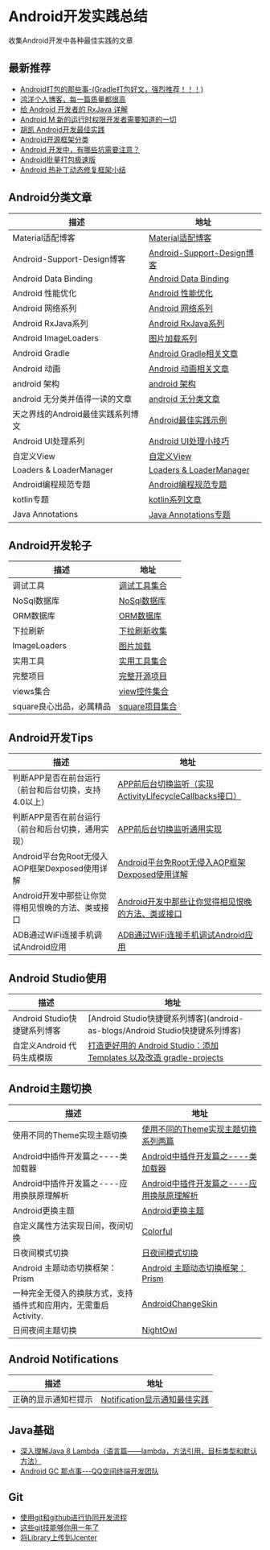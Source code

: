 # Android开发实践总结
收集Android开发中各种最佳实践的文章

## 最新推荐
* [Android打包的那些事-(Gradle打包好文，强烈推荐！！！)](http://www.jayfeng.com/2015/11/07/Android%E6%89%93%E5%8C%85%E7%9A%84%E9%82%A3%E4%BA%9B%E4%BA%8B/)
* [鸿洋个人博客，每一篇质量都很高](http://blog.csdn.net/lmj623565791)
* [给 Android 开发者的 RxJava 详解](http://gank.io/post/560e15be2dca930e00da1083)
* [Android M 新的运行时权限开发者需要知道的一切](http://jijiaxin89.com/2015/08/30/Android-s-Runtime-Permission/)
* [胡凯 Android开发最佳实践](http://hukai.me/android-dev-patterns/?hmsr=toutiao.io&utm_medium=toutiao.io&utm_source=toutiao.io)
* [Android开源框架分类](http://www.kuqin.com/shuoit/20150909/347960.html)
* [Android 开发中，有哪些坑需要注意？](http://zhuanlan.zhihu.com/zmywly8866/20309921)
* [Android批量打包极速版](http://ihongqiqu.com/blog/2015/07/16/android-mutiple-channel-build/)
* [Android 热补丁动态修复框架小结](http://blog.csdn.net/lmj623565791/article/details/49883661)

## Android分类文章
| 描述 |  地址  |
|---------|--------|
| Material适配博客 | [Material适配博客](android-as-blogs/Material适配博客) |
| Android-Support-Design博客 | [Android-Support-Design博客](android-as-blogs/Android-Support-Design) |
| Android Data Binding | [Android Data Binding](android-as-blogs/Android-Data-Binding) |
| Android 性能优化 | [Android 性能优化](android-as-blogs/Android-Performance) |
| Android 网络系列 | [Android 网络系列](android-as-blogs/Android-Net) |
| Android RxJava系列 | [Android RxJava系列](android-as-blogs/Android-RxJava) |
| Android ImageLoaders | [图片加载系列](android-as-blogs/Android-Imageloaders) |
| Android Gradle | [Android Gradle相关文章](android-as-blogs/Android-Gradle-blogs) |
| Android 动画 | [Android 动画相关文章](android-as-blogs/Android-Animators-Blogs) |
| android 架构| [android 架构](android-as-blogs/Android-Architectures) |
| android 无分类并值得一读的文章 | [android 无分类文章](android-as-blogs/Android-Complex-Blogs) |
| 天之界线的Android最佳实践系列博文 | [Android最佳实践示例](https://github.com/tianzhijiexian/Android-Best-Practices) |
| Android UI处理系列 | [Android UI处理小技巧](android-as-blogs/Android-UI-Tips) |
| 自定义View | [自定义View](android-as-blogs/Android-Custom-Views) |
| Loaders & LoaderManager | [Loaders & LoaderManager](android-as-blogs/Android-Loaders) |
| Android编程规范专题 | [Android编程规范专题](android-as-blogs/Android-Program-Specification) |
| kotlin专题 | [kotlin系列文章](android-as-blogs/Android-Kotlin-Blogs) |
| Java Annotations | [Java Annotations专题](android-as-blogs/Android-Java-Annotations) |

## Android开发轮子
| 描述 |  地址  |
|---------|--------|
| 调试工具 | [调试工具集合](android-as-blogs/Android-Debug-Tools) |
| NoSql数据库 | [NoSql数据库](android-as-blogs/Android-Db-Nosql) |
| ORM数据库 | [ORM数据库](android-as-blogs/Android-Db-Orm) |
| 下拉刷新 | [下拉刷新收集](android-as-blogs/Android-Pull-To-Refresh) |
| ImageLoaders | [图片加载](android-as-blogs/Android-ImageLoaders-libs) |
| 实用工具 | [实用工具集合](android-as-blogs/Android-Tools-Libs) |
| 完整项目 | [完整开源项目](android-as-blogs/Android-Open-Source-Projects) |
| views集合 | [view控件集合](android-as-blogs/Android-Views) |
| square良心出品，必属精品 | [square项目集合](http://square.github.io/) |


## Android开发Tips
| 描述 |  地址  |
|---------|--------|
| 判断APP是否在前台运行（前台和后台切换，支持4.0以上） | [APP前后台切换监听（实现ActivityLifecycleCallbacks接口）](http://www.600000300.com/2015/10/14/%E7%9B%91%E5%90%ACAndroid%E6%89%80%E6%9C%89Activity%E7%9A%84%E7%94%9F%E5%91%BD%E5%91%A8%E6%9C%9F/) |
| 判断APP是否在前台运行（前台和后台切换，通用实现） | [APP前后台切换监听通用实现](http://engineering.meetme.com/2015/04/android-determine-when-app-is-opened-or-closed/) |
| Android平台免Root无侵入AOP框架Dexposed使用详解 | [Android平台免Root无侵入AOP框架Dexposed使用详解](http://www.jianshu.com/p/14edcb444c51) |
| Android开发中那些让你觉得相见恨晚的方法、类或接口 | [Android开发中那些让你觉得相见恨晚的方法、类或接口](http://www.zhihu.com/question/33636939) |
| ADB通过WiFi连接手机调试Android应用 | [ADB通过WiFi连接手机调试Android应用](http://segmentfault.com/a/1190000002727029) |


## Android Studio使用
| 描述 |  地址  |
|---------|--------|
| Android Studio快捷键系列博客 | [Android Studio快捷键系列博客](android-as-blogs/Android Studio快捷键系列博客) |
| 自定义Android 代码生成模版 | [打造更好用的 Android Studio：添加 Templates 以及改造 gradle-projects](http://www.jianshu.com/p/5d7b0d84f693) |

## Android主题切换
| 描述 |  地址  |
|---------|--------|
| 使用不同的Theme实现主题切换 | [使用不同的Theme实现主题切换系列两篇](android-as-blogs/使用不同的Theme实现主题切换系列两篇) |
| Android中插件开发篇之----类加载器 | [Android中插件开发篇之----类加载器](http://blog.csdn.net/jiangwei0910410003/article/details/41384667) |
| Android中插件开发篇之----应用换肤原理解析 | [Android中插件开发篇之----应用换肤原理解析](http://www.jcodecraeer.com/a/anzhuokaifa/androidkaifa/2015/0819/3328.html) |
| Android更换主题 | [Android更换主题](http://wuxiaolong.me/2015/08/19/ChangeTheme/) |
| 自定义属性方法实现日间，夜间切换 | [Colorful](https://github.com/bboyfeiyu/Colorful) |
| 日夜间模式切换 | [日夜间模式切换](https://github.com/zzz40500/ThemeDemo) |
| Android 主题动态切换框架：Prism | [Android 主题动态切换框架：Prism](https://blog.leancloud.cn/3612/) |
| 一种完全无侵入的换肤方式，支持插件式和应用内，无需重启Activity. | [AndroidChangeSkin](https://github.com/hongyangAndroid/AndroidChangeSkin) |
| 日间夜间主题切换 | [NightOwl](https://github.com/ashqal/NightOwl) |

## Android Notifications
| 描述 |  地址  |
|---------|--------|
| 正确的显示通知栏提示 | [Notification显示通知最佳实践](http://blog.csdn.net/xy_nyle/article/details/19853591) |

## Java基础
* [深入理解Java 8 Lambda（语言篇——lambda，方法引用，目标类型和默认方法）](http://www.cnblogs.com/figure9/p/java-8-lambdas-insideout-language-features.html)
* [Android GC 那点事---QQ空间终端开发团队](http://mp.weixin.qq.com/s?__biz=MzI1MTA1MzM2Nw==&mid=400021278&idx=1&sn=0e971807eb0e9dcc1a81853189a092f3#rd.)

## Git
* [使用git和github进行协同开发流程](http://livoras.com/post/28)
* [这些git技能够你用一年了](http://blog.jobbole.com/90061/)
* [将Library上传到Jcenter](http://www.jianshu.com/p/0ba8960f80a9)
